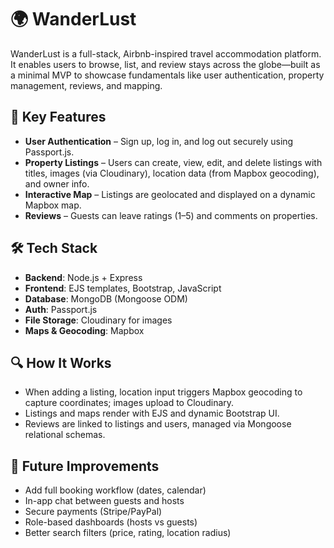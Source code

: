 # 🌍 WanderLust

WanderLust is a full-stack, Airbnb-inspired travel accommodation platform. It enables users to browse, list, and review stays across the globe—built as a minimal MVP to showcase fundamentals like user authentication, property management, reviews, and mapping.

## 🚀 Key Features
- **User Authentication** – Sign up, log in, and log out securely using Passport.js.
- **Property Listings** – Users can create, view, edit, and delete listings with titles, images (via Cloudinary), location data (from Mapbox geocoding), and owner info.
- **Interactive Map** – Listings are geolocated and displayed on a dynamic Mapbox map.
- **Reviews** – Guests can leave ratings (1–5) and comments on properties.

## 🛠️ Tech Stack
- **Backend**: Node.js + Express  
- **Frontend**: EJS templates, Bootstrap, JavaScript  
- **Database**: MongoDB (Mongoose ODM)  
- **Auth**: Passport.js  
- **File Storage**: Cloudinary for images  
- **Maps & Geocoding**: Mapbox  

## 🔍 How It Works
- When adding a listing, location input triggers Mapbox geocoding to capture coordinates; images upload to Cloudinary.
- Listings and maps render with EJS and dynamic Bootstrap UI.
- Reviews are linked to listings and users, managed via Mongoose relational schemas.

## 🚀 Future Improvements
- Add full booking workflow (dates, calendar)
- In-app chat between guests and hosts
- Secure payments (Stripe/PayPal)
- Role-based dashboards (hosts vs guests)
- Better search filters (price, rating, location radius)
